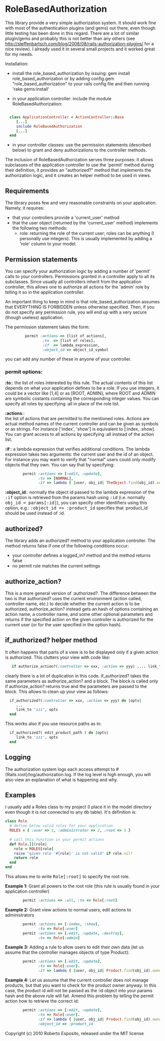 # RoleBasedAuthorization 


This library provide a very simple authorization system. It should work fine with most of the authentication plugins (and gems) out there, even though little testing has been done in this regard. There are a lot of similar plugin/gems and probably this is not better than any others (see http://steffenbartsch.com/blog/2008/08/rails-authorization-plugins/ for a nice review). I already used it in several small projects and it worked great
for my needs. 

Installation:

* install the role_based_authorization by issuing:
        gem install role_based_authorization
  or by adding
        config.gem "role_based_authorization"
  to your rails config file and then running 'rake gems:install'

  
* in your application controller: include the module RoleBasedAuthorization:

```ruby

  class ApplicationController < ActionController::Base
     [...]
     include RoleBasedAuthorization
     [...]
  end
```

			
* in your controller classes: use the permission statements (described below) to grant and deny authorizations to the controller methods.


The inclusion of RoleBasedAuthorization serves three purposes: it allows subclasses of the application controller to use the 'permit' method during their definition, it provides an "authorized?" method that implements the authorization logic, and it creates an helper method to be used in views.

## Requirements


The library poses few and very reasonable constraints on your application. Namely, it requires:


* that your controllers provide a 'current_user' method 
* that the user object (returned by the 'current_user' method)  implements the following two methods:
  * role: returning the role of the current user; roles can be anything (I personally use integers). This is usually implemented by adding a 'role' column to your model.

## Permission statements


You can specify your authorization logic by adding a number of 'permit' calls to your controllers. Permissions granted in a controller apply to all its subclasses. Since usually all controllers inherit from the application controller, this allows one to authorize all actions for the 'admin' role by telling it so in the application controller.

An important thing to keep in mind is that role_based_authorization assumes that EVERYTHING IS FORBIDDEN unless otherwise specified. Then, if you do not specify any permission rule, you will end up with a very secure (though useless) application.

The permission statement takes the form:
```ruby
         permit :actions => [list of actions], 
                 :to  => [list of roles], 
                 :if  => lambda_expression,
                 :object_id => object_id_symbol
```

you can add any number of these in anyone of your controller.

### permit options:

<b>:to</b>::
  the list of roles interested by this rule. The actual contents of this list depends on what your application defines to be a role. If you use integers, it could be a vector like [1,4] or as [ROOT, ADMIN], where ROOT and ADMIN are symbolic costants containing the corresponding integer values. You can specify all roles by specifying :all in place of the role list.


<b>:actions</b>::  
  the list of actions that are permitted to the mentioned roles. Actions are actual method names of the current controller and can be given as symbols or as strings. For instance ['index', 'show'] is equivalent to [:index, :show]. You can grant access to all actions by specifying :all instead of the action list. 


<b>:if</b>:: 
  a lambda expression that verifies additional conditions. The lambda expression takes two arguments: the current user and the id of an object. For instance you may want to verify that "normal" users could only modify objects that they own. You can say that by specifying: 
```ruby
        permit :actions => [:edit, :update], 
               :to => [NORMAL], 
               :if => lambda { |user, obj_id| TheObject.find(obj_id).owner == user }
```
<b>:object_id</b>:: 
  normally the object id passed to the lambda expression of the <tt>:if</tt> option is retrieved from the params hash using <tt>:id</tt> (i.e. normally <tt>obj_id = params[:id]</tt>), you can specify other identifiers using this option, e.g.: 
     <tt>:object_id => :product_id</tt>
  specifies that :product_id should be used instead of :id.

## authorized?

The library adds an authorized? method to your application controller. The method returns false if one of the following conditions occur:
* your controller defines a logged_in? method and the method returns false
* no permit rule matches the current settings
	
## authorize_action?

This is a more general version of :authorized?. The difference between the two is that authorized? uses the current environment (action called, controller name, etc.) to decide whether the current action is to be authorized, authorize_action? instead gets an hash of options containing an action name, a controller name, and some other optional parameters and returns if the specified action on the given controller is authorized for the current user (or for the user specified in the option hash).


## if_authorized? helper method	

It often happens that parts of a view is to be displayed only if a given action is authorized. This clutters your view with code like:
```ruby
   if authorize_action?(:controller => xxx, :action => yyy) .... link_to 'zzz', :controller => xxx, :action => yyy end
```
clearly there is a lot of duplication in this code. if_authorized? takes the same parameters as authorize_action? and a block. The block is called only if authorize_action? returns true and the parameters are passed to the block. This allows to clean up your view as follows:
```ruby
  if_authorized?(:controller => xxx, :action => yyy) do |opts|
     ...
     link_to 'zzz', opts
  end
```	
This works also if you use resource paths as in:
```ruby
  if_authorized?( edit_product_path ) do |opts|
     link_to 'zzz', opts
  end
```	

## Logging

The authorization system logs each access attempt to #{Rails.root}/log/authorization.log. If the log level is high enough, you will also view an explanation of what is happening and why.


## Examples

I usually add a Roles class to my project (I place it in the model directory even though it is not connected to any db table). It's definition is:

```ruby
class Role
  # define below valid roles for your application
  ROLES = { :user => 1, :administrator => 2, :root => 3 }
  
  # call this function in your permit actions 
  def Role.[](role)
    role = ROLES[role]
    raise "given role '#{role}' is not valid" if role.nil?
    return role
  end
end
```
This allows me to write <tt>Role[:root]</tt> to specify the root role.

<b>Example 1:</b> Grant all powers to the root role (this rule is usually found in your application controller)
```ruby
        permit :actions => :all, :to => Role[:root]
```	
<b>Example 2:</b> Grant view actions to normal users, edit actions to administrators
```ruby
        permit :actions => [:index, :show],
               :to => Role[:user]
        permit :actions => [:edit, :update, :destroy],
               :to => Role[:admin]
```		
<b>Example 3:</b> Adding a rule to allow users to edit their own data (let us assume that the controller manages objects of type Product):
```ruby
        permit :actions => [:edit, :update],
               :to => Role[:user].
               :if => lambda { |user, obj_id| Product.find(obj_id).owner == user }
```		 
<b>Example 4:</b> Let us assume that the current controller does not manage products, but that you want to check for the product owner anyway. In this case, the product id will not be passed as the :id object into your params hash and the above rule will fail. Amend this problem by telling the permit action how to retrieve the correct id:
```ruby
        permit :actions => [:edit, :update],
               :to => Role[:user].
               :if => lambda { |user, obj_id| Product.find(obj_id).owner == user },
               :object_id => :product_id
```		    

Copyright (c) 2010 Roberto Esposito, released under the MIT license
